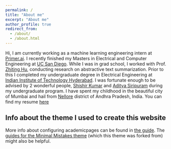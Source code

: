 ```yaml
---
permalink: /
title: "About me"
excerpt: "About me"
author_profile: true
redirect_from: 
  - /about/
  - /about.html
---
```


Hi, I am currently working as a machine learning engineering intern at [Primer.ai](https://primer.ai/). I recently finished my Masters in Electrical and Computer Engineering at [UC San Diego](https://ucsd.edu/). While I was in grad school, I worked with Prof. [Zhiting Hu](http://zhiting.ucsd.edu/), conducting research on abstractive text summarization. Prior to this I completed my undergraduate degree in Electrical Engineering at [Indian Institute of Technology Hyderabad](https://www.iith.ac.in/). I was fortunate enough to be advised by 2 wonderful people, [Shishir Kumar](https://shishirk.bitbucket.io/) and [Aditya Siripuram](https://iith.ac.in/ee/staditya/) during my undergraduate program. I have spent my childhood in the beautiful city of Mumbai and hail from [Nellore](https://en.wikipedia.org/wiki/Nellore) district of Andhra Pradesh, India. 
You can find my resume [here](https://drive.google.com/file/d/1kNXkwpwewZ4KLxgYpqefYPIDYTdD-awT/view?usp=sharing)



Info about the theme I used to create this website
------
More info about configuring academicpages can be found in [the guide](https://academicpages.github.io/markdown/). The [guides for the Minimal Mistakes theme](https://mmistakes.github.io/minimal-mistakes/docs/configuration/) (which this theme was forked from) might also be helpful.
